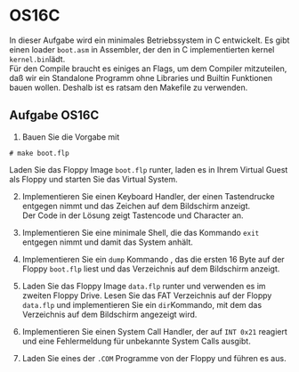 # OS16C

In dieser Aufgabe wird ein minimales Betriebssystem in C entwickelt. Es gibt einen loader `boot.asm` in Assembler, der den in C implementierten 
kernel `kernel.bin`lädt. \
Für den Compile braucht es einiges an Flags, um dem Compiler mitzuteilen, daß wir ein Standalone Programm ohne Libraries und Builtin Funktionen 
bauen wollen. Deshalb ist es ratsam den Makefile zu verwenden.

## Aufgabe OS16C

1. Bauen Sie die Vorgabe mit
```
# make boot.flp
```
Laden Sie das Floppy Image `boot.flp` runter, laden es in Ihrem Virtual Guest als Floppy und starten Sie das Virtual System.

2. Implementieren Sie einen Keyboard Handler, der einen Tastendrucke entgegen nimmt und das Zeichen auf dem Bildschirm anzeigt. \
Der Code in der Lösung zeigt Tastencode und Character an.

3. Implementieren Sie eine minimale Shell, die das Kommando `exit` entgegen nimmt und damit das System anhält.

4. Implementieren Sie ein `dump` Kommando , das die ersten 16 Byte auf der Floppy `boot.flp` liest und das Verzeichnis auf dem Bildschirm anzeigt.

5. Laden Sie das Floppy Image `data.flp` runter und verwenden es im zweiten Floppy Drive.
Lesen Sie das FAT Verzeichnis auf der Floppy `data.flp` und implementieren Sie ein `dir`Kommando, mit dem das Verzeichnis auf dem Bildschirm 
angezeigt wird.

6. Implementieren Sie einen System Call Handler, der auf `INT 0x21` reagiert und eine Fehlermeldung für unbekannte System Calls ausgibt.

7. Laden Sie eines der `.COM` Programme von der Floppy und führen es aus. 
